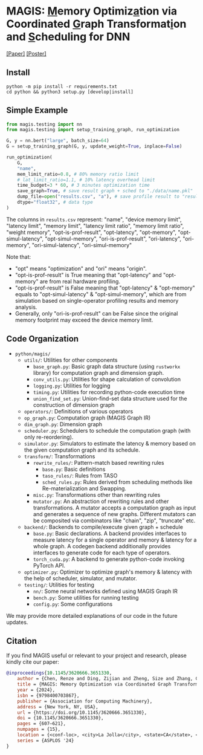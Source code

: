 # MAGIS: <ins>M</ins>emory Optimiz<ins>a</ins>tion via Coordinated <ins>G</ins>raph Transformat<ins>i</ins>on and <ins>S</ins>cheduling for DNN

[\[Paper\]](https://dl.acm.org/doi/10.1145/3620666.3651330) [\[Poster\]](./media/magis-asplos24-poster.pdf)

## Install
```shell
python -m pip install -r requirements.txt
cd python && python3 setup.py [develop|install]
```
## Simple Example 
```python 
from magis.testing import nn
from magis.testing import setup_training_graph, run_optimization 

G, y = nn.bert("large", batch_size=64)
G = setup_training_graph(G, y, update_weight=True, inplace=False)

run_optimization(
	G,
	"name",
	mem_limit_ratio=0.8, # 80% memory ratio limit
	# lat_limit_ratio=1.1, # 10% latency overhead limit
	time_budget=3 * 60, # 3 minutes optimization time 
	save_graph=True, # save result graph + sched to "./data/name.pkl"
	dump_file=open("results.csv", "a"), # save profile result to "results.csv"
	dtype="float32", # data type 
)
```
The columns in `results.csv` represent: "name", "device memory limit", "latency limit", "memory limit", "latency limit ratio", "memory limit ratio", "weight memory", "opt-is-prof-result", "opt-latency", "opt-memory", "opt-simul-latency", "opt-simul-memory", "ori-is-prof-result", "ori-latency", "ori-memory", "ori-simul-latency", "ori-simul-memory"

Note that: 
- "opt" means "optimization" and "ori" means "origin". 
- "opt-is-prof-result" is True meaning that "opt-latency" and "opt-memory" are from real hardware profiling. 
- "opt-is-prof-result" is False meaning that "opt-latency" & "opt-memory" equals to "opt-simul-latency" & "opt-simul-memory", which are from simulation based on single-operator profiling results and memory analysis. 
- Generally, only "ori-is-prof-result" can be False since the original memory footprint may exceed the device memory limit. 
## Code Organization 
- `python/magis/`
	- `utils/`: Utilities for other components
		- `base_graph.py`: Basic graph data structure (using `rustworkx` library) for computation graph and dimension graph. 
		- `conv_utils.py`: Utilities for shape calculation of convolution 
		- `logging.py`: Utilities for logging 
		- `timing.py`: Utilities for recording python-code execution time 
		- `union_find_set.py`: Union-find-set data structure used for the construction of dimension graph 
	- `operators/`: Definitions of various operators 
	- `op_graph.py`: Computation graph (MAGIS Graph IR) 
	- `dim_graph.py`: Dimension graph 
	- `scheduler.py`: Schedulers to schedule the computation graph (with only re-reordering). 
	- `simulator.py`: Simulators to estimate the latency & memory based on the given computation graph and its schedule.  
	- `transform/`: Transformations 
		- `rewrite_rules/`: Pattern-match based rewriting rules
			- `base.py`: Basic definitions  
			- `taso_rules/`: Rules from TASO 
			- `sched_rules.py`: Rules derived from scheduling methods like Re-materialization and Swapping.
		- `misc.py`: Transformations other than rewriting rules
		- `mutator.py`: An abstraction of rewriting rules and other transformations. A mutator accepts a computation graph as input and generates a sequence of new graphs. Different mutators can be composited via combinators like "chain", "zip", "truncate" etc. 
	- `backend/`: Backends to compile/execute given graph + schedule 
		- `base.py`: Basic declarations. A backend provides interfaces to measure latency for a single operator and memory & latency for a whole graph.  A codegen backend additionally provides interfaces to generate code for each type of operators.
		- `torch_cuda.py`: A backend to generate python-code invoking PyTorch API. 
	- `optimizer.py`: Optimizer to optimize graph's memory & latency with the help of scheduler, simulator, and mutator.
	-  `testing/`: Utilities for testing 
		- `nn/`: Some neural networks defined using MAGIS Graph IR 
		- `bench.py`: Some utilities for running testing  
		- `config.py`: Some configurations 
 
We may provide more detailed explanations of our code in the future updates.

## Citation
If you find MAGIS useful or relevant to your project and research, please kindly cite our paper:
```bibtex
@inproceedings{10.1145/3620666.3651330,
	author = {Chen, Renze and Ding, Zijian and Zheng, Size and Zhang, Chengrui and Leng, Jingwen and Liu, Xuanzhe and Liang, Yun},
	title = {MAGIS: Memory Optimization via Coordinated Graph Transformation and Scheduling for DNN},
	year = {2024},
	isbn = {9798400703867},
	publisher = {Association for Computing Machinery},
	address = {New York, NY, USA},
	url = {https://doi.org/10.1145/3620666.3651330},
	doi = {10.1145/3620666.3651330},
	pages = {607–621},
	numpages = {15},
	location = {<conf-loc>, <city>La Jolla</city>, <state>CA</state>, <country>USA</country>, </conf-loc>},
	series = {ASPLOS '24}
}
```
